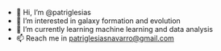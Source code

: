 - 👋 Hi, I’m @patriglesias
- 👀 I’m interested in galaxy formation and evolution
- 🌱 I’m currently learning machine learning and data analysis
- 📫 Reach me in patriglesiasnavarro@gmail.com

<!---
patriglesias/patriglesias is a ✨ special ✨ repository because its `README.md` (this file) appears on your GitHub profile.
You can click the Preview link to take a look at your changes.
--->

